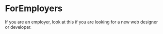 # ForEmployers
If you are an employer, look at this if you are looking for a new web designer or developer.
